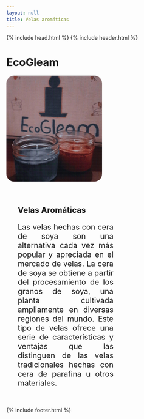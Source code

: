 ```yaml
---
layout: null
title: Velas aromáticas
---
```


{% include head.html %}
{% include header.html %}
<main>
    <div class="subcuerpo">
        <div class="subcuerpo-header">
            <h1><i class="fa-duotone fa-candle-holder" style="--fa-primary-color: #468891; --fa-secondary-color: #73c4a9; --fa-secondary-opacity: 1;"></i> EcoGleam</h1>
        </div>
    </div>
    <div class="articulo">
        <section style="width: 50%; max-height: 450px">
            <img src="assets/img/ecogleam-11.jpeg" style="width:100%; max-height: 450px; border-radius: 20px; object-fit: contain">
        </section>
        <section style="width: 50%; padding: 30px;">
            <h1 class="titulo-2"> Velas Aromáticas </h1>
            <p style="font-size:20px; text-align: justify">
                Las velas hechas con cera de soya son una alternativa cada vez más popular y apreciada en el mercado de velas. La cera de soya se obtiene a partir del procesamiento de los granos de soya, una planta cultivada ampliamente en diversas regiones del mundo. Este tipo de velas ofrece una serie de características y ventajas que las distinguen de las velas tradicionales hechas con cera de parafina u otros materiales.
            </p>
        </section>
    </div>
</main>
{% include footer.html %}